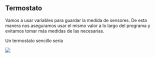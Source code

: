 
## Termostato

Vamos a usar variables para guardar la medida de sensores. De esta manera nos aseguramos usar el mismo valor a lo largo del programa y evitamos tomar más medidas de las necesarias.

Un termostato sencillo sería

![](microbit_termostato.png)

